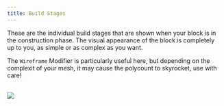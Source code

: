 ```yaml
---
title: Build Stages
---
```


These are the individual build stages that are shown when your block is in the construction phase. The visual appearance of the block is completely up to you, as simple or as complex as you want.

The `Wireframe` Modifier is particularly useful here, but depending on the complexit of your mesh, it may cause the polycount to skyrocket, use with care!
<br><br/>

![](/modding-reference/assets/images/reference/seut/construction.png)

<br><br/>
